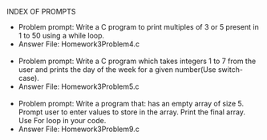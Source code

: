 INDEX OF PROMPTS
- Problem prompt: Write a C program to print multiples of 3 or 5 present in 1 to 50 using a while loop.
- Answer File: Homework3Problem4.c
<br/><br/>
- Problem prompt: Write a C program which takes integers 1 to 7 from the user and prints the day of the week for a given number(Use switch-case).
- Answer File: Homework3Problem5.c
<br/><br/>
- Problem prompt: Write a program that: has an empty array of size 5. Prompt user to enter values to store in the array. Print the final array. Use For loop in your code.
- Answer File: Homework3Problem9.c
<br/><br/>
